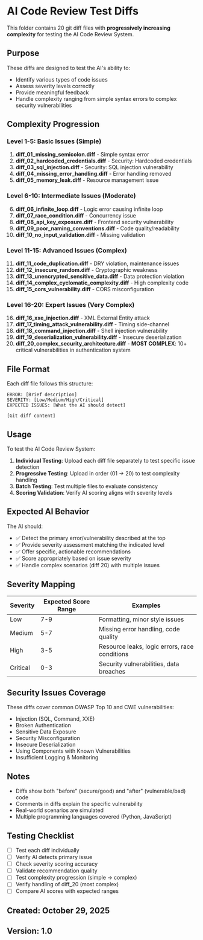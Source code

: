 # AI Code Review Test Diffs

This folder contains 20 git diff files with **progressively increasing complexity** for testing the AI Code Review System.

## Purpose
These diffs are designed to test the AI's ability to:
- Identify various types of code issues
- Assess severity levels correctly
- Provide meaningful feedback
- Handle complexity ranging from simple syntax errors to complex security vulnerabilities

## Complexity Progression

### Level 1-5: Basic Issues (Simple)
1. **diff_01_missing_semicolon.diff** - Simple syntax error
2. **diff_02_hardcoded_credentials.diff** - Security: Hardcoded credentials
3. **diff_03_sql_injection.diff** - Security: SQL injection vulnerability
4. **diff_04_missing_error_handling.diff** - Error handling removed
5. **diff_05_memory_leak.diff** - Resource management issue

### Level 6-10: Intermediate Issues (Moderate)
6. **diff_06_infinite_loop.diff** - Logic error causing infinite loop
7. **diff_07_race_condition.diff** - Concurrency issue
8. **diff_08_api_key_exposure.diff** - Frontend security vulnerability
9. **diff_09_poor_naming_conventions.diff** - Code quality/readability
10. **diff_10_no_input_validation.diff** - Missing validation

### Level 11-15: Advanced Issues (Complex)
11. **diff_11_code_duplication.diff** - DRY violation, maintenance issues
12. **diff_12_insecure_random.diff** - Cryptographic weakness
13. **diff_13_unencrypted_sensitive_data.diff** - Data protection violation
14. **diff_14_complex_cyclomatic_complexity.diff** - High complexity code
15. **diff_15_cors_vulnerability.diff** - CORS misconfiguration

### Level 16-20: Expert Issues (Very Complex)
16. **diff_16_xxe_injection.diff** - XML External Entity attack
17. **diff_17_timing_attack_vulnerability.diff** - Timing side-channel
18. **diff_18_command_injection.diff** - Shell injection vulnerability
19. **diff_19_deserialization_vulnerability.diff** - Insecure deserialization
20. **diff_20_complex_security_architecture.diff** - **MOST COMPLEX**: 10+ critical vulnerabilities in authentication system

## File Format

Each diff file follows this structure:
```
ERROR: [Brief description]
SEVERITY: [Low/Medium/High/Critical]
EXPECTED ISSUES: [What the AI should detect]

[Git diff content]
```

## Usage

To test the AI Code Review System:

1. **Individual Testing**: Upload each diff file separately to test specific issue detection
2. **Progressive Testing**: Upload in order (01 → 20) to test complexity handling
3. **Batch Testing**: Test multiple files to evaluate consistency
4. **Scoring Validation**: Verify AI scoring aligns with severity levels

## Expected AI Behavior

The AI should:
- ✅ Detect the primary error/vulnerability described at the top
- ✅ Provide severity assessment matching the indicated level
- ✅ Offer specific, actionable recommendations
- ✅ Score appropriately based on issue severity
- ✅ Handle complex scenarios (diff 20) with multiple issues

## Severity Mapping

| Severity | Expected Score Range | Examples |
|----------|---------------------|----------|
| Low | 7-9 | Formatting, minor style issues |
| Medium | 5-7 | Missing error handling, code quality |
| High | 3-5 | Resource leaks, logic errors, race conditions |
| Critical | 0-3 | Security vulnerabilities, data breaches |

## Security Issues Coverage

These diffs cover common OWASP Top 10 and CWE vulnerabilities:
- Injection (SQL, Command, XXE)
- Broken Authentication
- Sensitive Data Exposure
- Security Misconfiguration
- Insecure Deserialization
- Using Components with Known Vulnerabilities
- Insufficient Logging & Monitoring

## Notes

- Diffs show both "before" (secure/good) and "after" (vulnerable/bad) code
- Comments in diffs explain the specific vulnerability
- Real-world scenarios are simulated
- Multiple programming languages covered (Python, JavaScript)

## Testing Checklist

- [ ] Test each diff individually
- [ ] Verify AI detects primary issue
- [ ] Check severity scoring accuracy
- [ ] Validate recommendation quality
- [ ] Test complexity progression (simple → complex)
- [ ] Verify handling of diff_20 (most complex)
- [ ] Compare AI scores with expected ranges

## Created: October 29, 2025
## Version: 1.0

